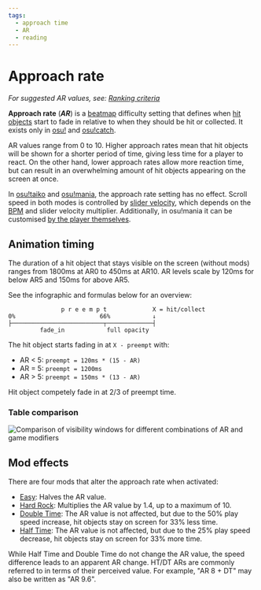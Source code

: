 ```yaml
---
tags:
  - approach time
  - AR
  - reading
---
```


# Approach rate

*For suggested AR values, see: [Ranking criteria](/wiki/Ranking_criteria)*

**Approach rate** (***AR***) is a [beatmap](/wiki/Beatmap) difficulty setting that defines when [hit objects](/wiki/Gameplay/Hit_object) start to fade in relative to when they should be hit or collected. It exists only in [osu!](/wiki/Game_mode/osu!) and [osu!catch](/wiki/Game_mode/osu!catch).

AR values range from 0 to 10. Higher approach rates mean that hit objects will be shown for a shorter period of time, giving less time for a player to react. On the other hand, lower approach rates allow more reaction time, but can result in an overwhelming amount of hit objects appearing on the screen at once.

In [osu!taiko](/wiki/Game_mode/osu!taiko) and [osu!mania](/wiki/Game_mode/osu!mania), the approach rate setting has no effect. Scroll speed in both modes is controlled by [slider velocity](/wiki/Gameplay/Hit_object/Slider/Slider_velocity), which depends on the [BPM](/wiki/Music_theory/Tempo) and slider velocity multiplier. Additionally, in osu!mania it can be customised [by the player themselves](/wiki/Game_mode/osu!mania#speed-change).

## Animation timing

The duration of a hit object that stays visible on the screen (without mods) ranges from 1800ms at AR0 to 450ms at AR10. AR levels scale by 120ms for below AR5 and 150ms for above AR5.

See the infographic and formulas below for an overview:

```
               p r e e m p t             X = hit/collect
0%                        66%            ↓
├──────────────────────────┬─────────────┤
         fade_in            full opacity
```

The hit object starts fading in at `X - preempt` with:

- AR < 5: `preempt = 120ms * (15 - AR)`
- AR = 5: `preempt = 1200ms`
- AR > 5: `preempt = 150ms * (13 - AR)`

Hit object competely fade in at 2/3 of preempt time. 

### Table comparison

![](/wiki/shared/ARTable.jpg "Comparison of visibility windows for different combinations of AR and game modifiers")

## Mod effects

There are four mods that alter the approach rate when activated:

- [Easy](/wiki/Gameplay/Game_modifier/Easy): Halves the AR value.
- [Hard Rock](/wiki/Gameplay/Game_modifier/Hard_Rock): Multiplies the AR value by 1.4, up to a maximum of 10.
- [Double Time](/wiki/Gameplay/Game_modifier/Double_Time): The AR value is not affected, but due to the 50% play speed increase, hit objects stay on screen for 33% less time.
- [Half Time](/wiki/Gameplay/Game_modifier/Half_Time): The AR value is not affected, but due to the 25% play speed decrease, hit objects stay on screen for 33% more time.

While Half Time and Double Time do not change the AR value, the speed difference leads to an apparent AR change. HT/DT ARs are commonly referred to in terms of their perceived value. For example, "AR 8 + DT" may also be written as "AR 9.6".
